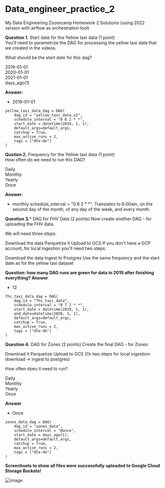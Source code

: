 # Data_engineer_practice_2
My Data Engineering Zoomcamp Homework 2 Solutions (using 2022 version with airflow as orchestration tool) 

**Question 1.**
Start date for the Yellow taxi data (1 point)  
You'll need to parametrize the DAG for processing the yellow taxi data that we created in the videos.  
  
What should be the start date for this dag?

2019-01-01  
2020-01-01  
2021-01-01  
days_ago(1)


**Answer:**
- 2019-01-01
  
```
yellow_taxi_data_dag = DAG(
    dag_id = "yellow_taxi_data_v2",
    schedule_interval = "0 6 2 * *",
    start_date = datetime(2019, 1, 1),
    default_args=default_args,
    catchup = True,
    max_active_runs = 2,
    tags = ["dte-de"]
)
```

**Qustion 2.**
Frequency for the Yellow taxi data (1 point)  
How often do we need to run this DAG?

Daily  
Monthly  
Yearly  
Once

**Answer:**
- monthly
 schedule_interval = "0 6 2 * *". Translates to 6:00am, on the second day of the month, of any day of the week, and every month.



**Question 3.***
DAG for FHV Data (2 points)
Now create another DAG - for uploading the FHV data.

We will need three steps:

Download the data
Parquetize it
Upload to GCS
If you don't have a GCP account, for local ingestion you'll need two steps:

Download the data
Ingest to Postgres
Use the same frequency and the start date as for the yellow taxi dataset

**Question: how many DAG runs are green for data in 2019 after finishing everything?**
**Answer**
- 12
```
fhv_taxi_data_dag = DAG(
    dag_id = "fhv_taxi_data",
    schedule_interval = "0 7 2 * *",
    start_date = datetime(2019, 1, 1),
    end_date=datetime(2020, 1, 1),
    default_args=default_args,
    catchup = True,
    max_active_runs = 2,
    tags = ["dte-de"]
)

```

**Question 4.**
DAG for Zones (2 points)
Create the final DAG - for Zones:

Download it
Parquetize
Upload to GCS
(Or two steps for local ingestion: download -> ingest to postgres)

How often does it need to run?

Daily  
Monthly  
Yearly  
Once

**Answer**
- Once
```
zones_data_dag = DAG(
    dag_id = "zones_data",
    schedule_interval = "@once",
    start_date = days_ago(1),
    default_args=default_args,
    catchup = True,
    max_active_runs = 2,
    tags = ["dte-de"]
)
```

**Screenhsots to show all files were successfully uploaded to Google Cloud Storage Buckets!**  

![image](https://github.com/user-attachments/assets/639bb7fa-2190-4f0e-9d8b-729afe1ac650)
